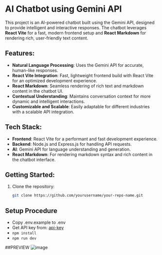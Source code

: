 # AI Chatbot using Gemini API

This project is an AI-powered chatbot built using the Gemini API, designed to provide intelligent and interactive responses. The chatbot leverages **React Vite** for a fast, modern frontend setup and **React Markdown** for rendering rich, user-friendly text content.

## Features:
- **Natural Language Processing**: Uses the Gemini API for accurate, human-like responses.
- **React Vite Integration**: Fast, lightweight frontend build with React Vite for an optimized development experience.
- **React Markdown**: Seamless rendering of rich text and markdown content in the chatbot UI.
- **Contextual Understanding**: Maintains conversation context for more dynamic and intelligent interactions.
- **Customizable and Scalable**: Easily adaptable for different industries with a scalable API integration.

## Tech Stack:
- **Frontend**: React Vite for a performant and fast development experience.
- **Backend**: Node.js and Express.js for handling API requests.
- **AI**: Gemini API for language understanding and generation.
- **React Markdown**: For rendering markdown syntax and rich content in the chatbot interface.

## Getting Started:
1. Clone the repository:
   ```bash
   git clone https://github.com/yourusername/your-repo-name.git


## Setup Procedure

- Copy .env.example to .env
- Get API key from: [api-key](https://aistudio.google.com/app/apikey)
- `npm install`
- `npm run dev`

##PREVIEW
![image](https://github.com/user-attachments/assets/c2e9441e-7939-4026-b218-4e1de4813c1b)

